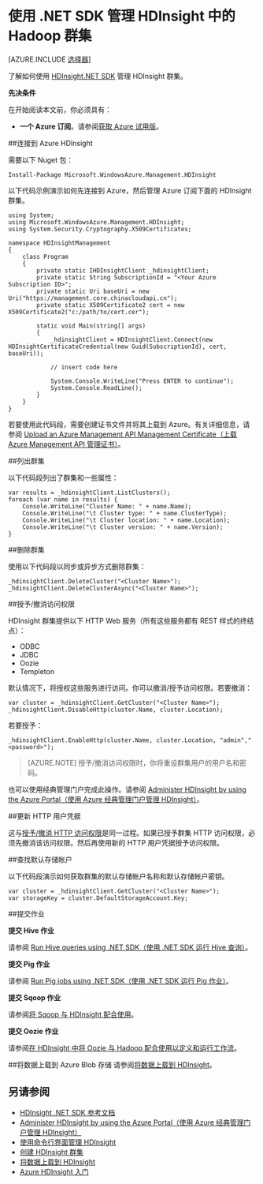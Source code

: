 <properties
	pageTitle="使用 .NET SDK 管理 HDInsight 中的 Hadoop 群集 | Azure"
	description="了解如何使用 HDInsight .NET SDK 针对 HDInsight 中的 Hadoop 群集执行管理任务。"
	services="hdinsight"
	editor="cgronlun"
	manager="paulettm"
	tags="azure-portal"
	authors="mumian"
	documentationCenter=""/>

<tags
	ms.service="hdinsight"
	ms.date="06/07/2016"
	wacn.date="07/28/2016"/>

# 使用 .NET SDK 管理 HDInsight 中的 Hadoop 群集

[AZURE.INCLUDE [选择器](../../includes/hdinsight-portal-management-selector.md)]

了解如何使用 [HDInsight.NET SDK](https://msdn.microsoft.com/zh-cn/library/mt271028.aspx) 管理 HDInsight 群集。


**先决条件**

在开始阅读本文前，你必须具有：

- **一个 Azure 订阅**。请参阅[获取 Azure 试用版](/pricing/1rmb-trial/)。


##连接到 Azure HDInsight

需要以下 Nuget 包：

	Install-Package Microsoft.WindowsAzure.Management.HDInsight

以下代码示例演示如何先连接到 Azure，然后管理 Azure 订阅下面的 HDInsight 群集。

	using System;
	using Microsoft.WindowsAzure.Management.HDInsight;
	using System.Security.Cryptography.X509Certificates;

	namespace HDInsightManagement
	{
		class Program
		{
			private static IHDInsightClient _hdinsightClient;
			private static String SubscriptionId = "<Your Azure Subscription ID>";
			private static Uri baseUri = new Uri("https://management.core.chinacloudapi.cn");
			private static X509Certificate2 cert = new X509Certificate2("c:/path/to/cert.cer");

			static void Main(string[] args)
			{
				_hdinsightClient = HDInsightClient.Connect(new HDInsightCertificateCredential(new Guid(SubscriptionId), cert, baseUri));

				// insert code here

				System.Console.WriteLine("Press ENTER to continue");
				System.Console.ReadLine();
			}
		}
	}

若要使用此代码段，需要创建证书文件并将其上载到 Azure。有关详细信息，请参阅 [Upload an Azure Management API Management Certificate（上载 Azure Management API 管理证书）](/documentation/articles/azure-api-management-certs/)。

##列出群集

以下代码段列出了群集和一些属性：

    var results = _hdinsightClient.ListClusters();
    foreach (var name in results) {
        Console.WriteLine("Cluster Name: " + name.Name);
        Console.WriteLine("\t Cluster type: " + name.ClusterType);
        Console.WriteLine("\t Cluster location: " + name.Location);
        Console.WriteLine("\t Cluster version: " + name.Version);
    }

##删除群集

使用以下代码段以同步或异步方式删除群集：

    _hdinsightClient.DeleteCluster("<Cluster Name>");
    _hdinsightClient.DeleteClusterAsync("<Cluster Name>");

##<a name="grant/revoke-access"></a>授予/撤消访问权限

HDInsight 群集提供以下 HTTP Web 服务（所有这些服务都有 REST 样式的终结点）：

- ODBC
- JDBC
- Oozie
- Templeton


默认情况下，将授权这些服务进行访问。你可以撤消/授予访问权限。若要撤消：

	var cluster = _hdinsightClient.GetCluster("<Cluster Name>");
    _hdinsightClient.DisableHttp(cluster.Name, cluster.Location);

若要授予：

	_hdinsightClient.EnableHttp(cluster.Name, cluster.Location, "admin","<password>");

>[AZURE.NOTE] 授予/撤消访问权限时，你将重设群集用户的用户名和密码。

也可以使用经典管理门户完成此操作。请参阅 [Administer HDInsight by using the Azure Portal（使用 Azure 经典管理门户管理 HDInsight）][hdinsight-admin-portal]。

##更新 HTTP 用户凭据

这与[授予/撤消 HTTP 访问权限](#grant/revoke-access)是同一过程。如果已授予群集 HTTP 访问权限，必须先撤消该访问权限。然后再使用新的 HTTP 用户凭据授予访问权限。


##查找默认存储帐户

以下代码段演示如何获取群集的默认存储帐户名称和默认存储帐户密钥。

	var cluster = _hdinsightClient.GetCluster("<Cluster Name>");
	var storageKey = cluster.DefaultStorageAccount.Key;


##提交作业

**提交 Hive 作业**

请参阅 [Run Hive queries using .NET SDK（使用 .NET SDK 运行 Hive 查询）](/documentation/articles/hdinsight-hadoop-use-hive-dotnet-sdk/)。

**提交 Pig 作业**

请参阅 [Run Pig jobs using .NET SDK（使用 .NET SDK 运行 Pig 作业）](/documentation/articles/hdinsight-hadoop-use-pig-dotnet-sdk-v1/)。

**提交 Sqoop 作业**

请参阅[将 Sqoop 与 HDInsight 配合使用](/documentation/articles/hdinsight-hadoop-use-sqoop-dotnet-sdk/)。

**提交 Oozie 作业**

请参阅[在 HDInsight 中将 Oozie 与 Hadoop 配合使用以定义和运行工作流](/documentation/articles/hdinsight-use-oozie/)。

##将数据上载到 Azure Blob 存储
请参阅[将数据上载到 HDInsight][hdinsight-upload-data]。


## 另请参阅
* [HDInsight .NET SDK 参考文档](https://msdn.microsoft.com/zh-cn/library/mt271028.aspx)
* [Administer HDInsight by using the Azure Portal（使用 Azure 经典管理门户管理 HDInsight）][hdinsight-admin-portal]
* [使用命令行界面管理 HDInsight][hdinsight-admin-cli]
* [创建 HDInsight 群集][hdinsight-provision]
* [将数据上载到 HDInsight][hdinsight-upload-data]
* [Azure HDInsight 入门][hdinsight-get-started]


[azure-purchase-options]: /pricing/overview/
[azure-member-offers]: /pricing/member-offers/
[azure-trial]: /pricing/1rmb-trial/

[hdinsight-get-started]: /documentation/articles/hdinsight-hadoop-tutorial-get-started-windows-v1/
[hdinsight-provision]: /documentation/articles/hdinsight-provision-clusters-v1/
[hdinsight-provision-custom-options]: /documentation/articles/hdinsight-provision-clusters-v1/#configuration
[hdinsight-submit-jobs]: /documentation/articles/hdinsight-submit-hadoop-jobs-programmatically/

[hdinsight-admin-cli]: /documentation/articles/hdinsight-administer-use-command-line/
[hdinsight-admin-portal]: /documentation/articles/hdinsight-administer-use-management-portal-v1/
[hdinsight-storage]: /documentation/articles/hdinsight-hadoop-use-blob-storage/
[hdinsight-use-hive]: /documentation/articles/hdinsight-use-hive/
[hdinsight-use-mapreduce]: /documentation/articles/hdinsight-use-mapreduce/
[hdinsight-upload-data]: /documentation/articles/hdinsight-upload-data/
[hdinsight-flight]: /documentation/articles/hdinsight-analyze-flight-delay-data/



<!---HONumber=Mooncake_0530_2016-->